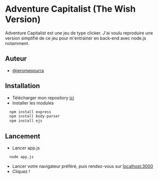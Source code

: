 # Adventure Capitalist (The Wish Version)


Adventure Capitalist est une jeu de type clicker.
J'ai voulu reproduire une version simplifié de ce jeu pour m'entrainer en back-end avec node.js notamment.


## Auteur


- [@jeromepourra](https://www.github.com/jeromepourra)


## Installation


* Télécharger mon repository [ici](https://github.com/jeromepourra/adcap/archive/refs/heads/main.zip)
* Installer les modules


```bash
  npm install express
  npm install body-parser
  npm install ejs
```


## Lancement


* Lancer app.js


```bash
  node app.js
```


* Lancer votre navigateur préféré, puis rendez-vous sur [localhost:3000](http://localhost:3000)
* Cliquez !
    